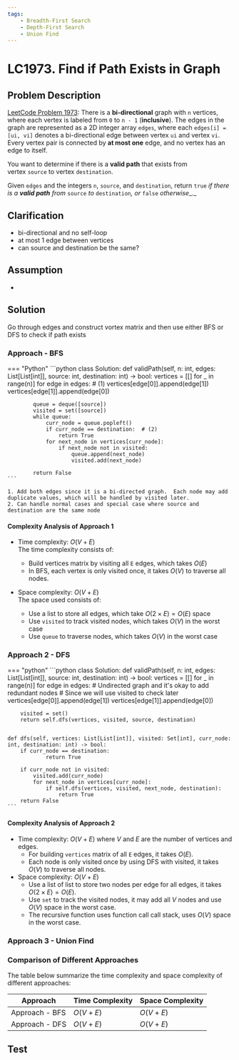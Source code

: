 ```yaml
---
tags:
    - Breadth-First Search
    - Depth-First Search
    - Union Find
---
```


# LC1973. Find if Path Exists in Graph

## Problem Description

[LeetCode Problem 1973](https://leetcode.com/problems/find-if-path-exists-in-graph/): There is a **bi-directional** graph with `n` vertices, where each vertex is labeled from `0` to `n - 1` (**inclusive**). The edges in the graph are represented as a 2D integer array `edges`, where each `edges[i] = [ui, vi]` denotes a bi-directional edge between vertex `ui` and vertex `vi`. Every vertex pair is connected by **at most one** edge, and no vertex has an edge to itself.

You want to determine if there is a **valid path** that exists from vertex `source` to vertex `destination`.

Given `edges` and the integers `n`, `source`, and `destination`, return `true` _if there is a **valid path** from_ `source` _to_ `destination`_, or_ `false` _otherwise__._

## Clarification

- bi-directional and no self-loop
- at most 1 edge between vertices
- can source and destination be the same?

## Assumption

-

## Solution

Go through edges and construct vortex matrix and then use either BFS or DFS to check if path exists

### Approach - BFS

=== "Python"
    ```python
    class Solution:
        def validPath(self, n: int, edges: List[List[int]], source: int, destination: int) -> bool:
            vertices = [[] for _ in range(n)]
            for edge in edges:  # (1)
                vertices[edge[0]].append(edge[1])
                vertices[edge[1]].append(edge[0])

            queue = deque([source])
            visited = set([source])
            while queue:
                curr_node = queue.popleft()
                if curr_node == destination:  # (2)
                    return True
                for next_node in vertices[curr_node]:
                    if next_node not in visited:
                        queue.append(next_node)
                        visited.add(next_node)

            return False
    ```

    1. Add both edges since it is a bi-directed graph.  Each node may add duplicate values, which will be handled by visited later.
    2. Can handle normal cases and special case where source and destination are the same node

#### Complexity Analysis of Approach 1

- Time complexity: $O(V + E)$  
  The time complexity consists of:

    - Build vertices matrix by visiting all `E` edges, which takes $O(E)$   
    - In BFS, each vertex is only visited once, it takes $O(V)$ to traverse all nodes. 

- Space complexity: $O(V + E)$  
  The space used consists of:

     - Use a list to store all edges, which take $O(2 \times E) = O(E)$ space  
     - Use `visited` to track visited nodes, which takes $O(V)$ in the worst case
     - Use `queue` to traverse nodes, which takes $O(V)$ in the worst case


### Approach 2 - DFS

=== "python"
    ```python
    class Solution:
    def validPath(self, n: int, edges: List[List[int]], source: int, destination: int) -> bool:
        vertices = [[] for _ in range(n)]
        for edge in edges:
            # Undirected graph and it's okay to add redundant nodes
            # Since we will use visited to check later
            vertices[edge[0]].append(edge[1])
            vertices[edge[1]].append(edge[0])

        visited = set()
        return self.dfs(vertices, visited, source, destination)


    def dfs(self, vertices: List[List[int]], visited: Set[int], curr_node: int, destination: int) -> bool:
        if curr_node == destination:
                return True

        if curr_node not in visited:
            visited.add(curr_node)
            for next_node in vertices[curr_node]:
                if self.dfs(vertices, visited, next_node, destination):
                    return True
        return False
    ```

#### Complexity Analysis of Approach 2

- Time complexity: $O(V + E)$ where $V$ and $E$ are the number of vertices and edges.  
    - For building `vertices` matrix of all `E` edges, it takes $O(E)$.
    - Each node is only visited once by using DFS with visited, it takes $O(V)$ to traverse all nodes.
- Space complexity: $O(V + E)$  
    - Use a list of list to store two nodes per edge for all edges, it takes $O(2 \times E) = O(E)$.
    - Use `set` to track the visited nodes, it may add all $V$ nodes and use $O(V)$ space in the worst case.
    - The recursive function uses function call call stack, uses $O(V)$ space in the worst case.

### Approach 3 - Union Find

### Comparison of Different Approaches

The table below summarize the time complexity and space complexity of different approaches:

Approach    | Time Complexity   | Space Complexity |
------------| ---------------   | ---------------- |
Approach - BFS |  $O(V + E)$           | $O(V + E)$ |
Approach - DFS |  $O(V + E)$           | $O(V + E)$  |

## Test
